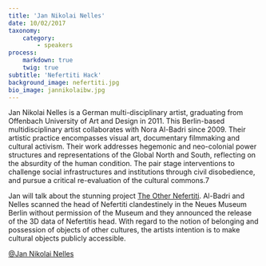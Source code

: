 ```yaml
---
title: 'Jan Nikolai Nelles'
date: 10/02/2017
taxonomy:
    category:
        - speakers
process:
    markdown: true
    twig: true
subtitle: 'Nefertiti Hack'
background_image: nefertiti.jpg
bio_image: jannikolaibw.jpg
---
```


Jan Nikolai Nelles is a German multi-disciplinary artist, graduating from Offenbach University of Art and Design in 2011. This Berlin-based multidisciplinary artist collaborates with Nora Al-Badri since 2009. Their artistic practice encompasses visual art, documentary filmmaking and cultural activism. Their work addresses hegemonic and neo-colonial power structures and representations of the Global North and South, reflecting on the absurdity of the human condition. The pair stage interventions to challenge social infrastructures and institutions through civil disobedience, and pursue a critical re-evaluation of the cultural commons.7

Jan will talk about the stunning project [The Other Nefertiti](http://nefertitihack.alloversky.com). Al-Badri and Nelles scanned the head of Nefertiti clandestinely in the Neues Museum Berlin without permission of the Museum and they announced the release of the 3D data of Nefertitis head. With regard to the notion of belonging and possession of objects of other cultures, the artists intention is to make cultural objects publicly accessible. 

[@Jan Nikolai Nelles](https://twitter.com/nextnikolai?lang=en)

